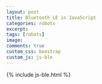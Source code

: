 ```yaml
---
layout: post
title: Bluetooth LE in JavaScript
categories: robots
excerpt:
tags: [robots]
image:
comments: true
custom_css: boostrap
custom_js: js-ble
---
```


{% include js-ble.html %}

<link rel="stylesheet" href="/../../css/js-ble.css" media="screen" type="text/css">